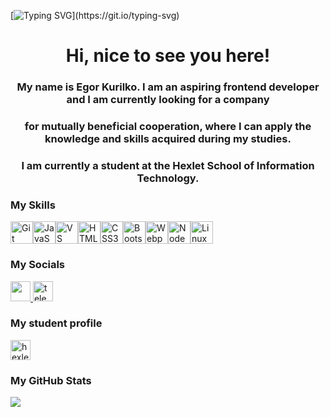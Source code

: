 [![Typing SVG](https://readme-typing-svg.herokuapp.com?font=Orbitron&weight=600&size=40&pause=3000&color=FF5B02FF&center=%D0%B8%D1%81%D1%82%D0%B8%D0%BD%D0%BD%D1%8B%D0%B9&vCenter=%D0%9B%D0%9E%D0%96%D0%AC&random=%D0%9B%D0%9E%D0%96%D0%AC&width=1000&height=70&lines=Looking+for+a+job+as+a+frontend+developer!)](https://git.io/typing-svg)

# <div align="center">Hi, nice to see you here!</div>  
  
### <div align="center">My name is Egor Kurilko. I am an aspiring frontend developer and I am currently looking for a company</div>

### <div align="center">for mutually beneficial cooperation, where I can apply the knowledge and skills acquired during my studies.</div>

### <div align="center">I am currently a student at the Hexlet School of Information Technology.</div>

### My Skills

<p align="left">
<a href="https://git-scm.com/" target="_blank" rel="noreferrer"><img src="https://raw.githubusercontent.com/danielcranney/readme-generator/main/public/icons/skills/git-colored.svg" width="36" height="36" alt="Git" /></a><a href="https://developer.mozilla.org/en-US/docs/Web/JavaScript" target="_blank" rel="noreferrer"><img src="https://raw.githubusercontent.com/danielcranney/readme-generator/main/public/icons/skills/javascript-colored.svg" width="36" height="36" alt="JavaScript" /></a><a href="https://www.visualstudiocode.com" target="_blank" rel="noreferrer"><img src="https://raw.githubusercontent.com/danielcranney/readme-generator/main/public/icons/skills/visualstudiocode.svg" width="36" height="36" alt="VS Code" /></a><a href="https://developer.mozilla.org/en-US/docs/Glossary/HTML5" target="_blank" rel="noreferrer"><img src="https://raw.githubusercontent.com/danielcranney/readme-generator/main/public/icons/skills/html5-colored.svg" width="36" height="36" alt="HTML5" /></a><a href="https://www.w3.org/TR/CSS/#css" target="_blank" rel="noreferrer"><img src="https://raw.githubusercontent.com/danielcranney/readme-generator/main/public/icons/skills/css3-colored.svg" width="36" height="36" alt="CSS3" /></a><a href="https://getbootstrap.com/" target="_blank" rel="noreferrer"><img src="https://raw.githubusercontent.com/danielcranney/readme-generator/main/public/icons/skills/bootstrap-colored.svg" width="36" height="36" alt="Bootstrap" /></a><a href="https://webpack.js.org/" target="_blank" rel="noreferrer"><img src="https://raw.githubusercontent.com/danielcranney/readme-generator/main/public/icons/skills/webpack-colored.svg" width="36" height="36" alt="Webpack" /></a><a href="https://nodejs.org/en/" target="_blank" rel="noreferrer"><img src="https://raw.githubusercontent.com/danielcranney/readme-generator/main/public/icons/skills/nodejs-colored.svg" width="36" height="36" alt="NodeJS" /></a><a href="https://www.linux.org" target="_blank" rel="noreferrer"><img src="https://raw.githubusercontent.com/danielcranney/readme-generator/main/public/icons/skills/linux-colored.svg" width="36" height="36" alt="Linux" /></a>
</p>

### My Socials

<p align="left">
  <a href="https://www.linkedin.com/in/egorkurilko" target="_blank" rel="noreferrer"> <picture> <source media="(prefers-color-scheme: dark)" srcset="https://raw.githubusercontent.com/danielcranney/readme-generator/main/public/icons/socials/linkedin-dark.svg" /> <source media="(prefers-color-scheme: light)" srcset="https://raw.githubusercontent.com/danielcranney/readme-generator/main/public/icons/socials/linkedin.svg" /> <img src="https://raw.githubusercontent.com/danielcranney/readme-generator/main/public/icons/socials/linkedin.svg" width="32" height="32" /> </picture> </a>
  <a href="https://t.me/Egor_Kurilko" rel="nofollow"><img src="https://user-images.githubusercontent.com/95209245/205297581-a8d5cac0-1a9c-431e-8ef3-9f554cee81c1.svg" alt="telegram" width="32" height="32" style="max-width: 100%;"></a>
</p>

### My student profile
<a href="https://ru.hexlet.io/u/kypulko_egor">
  <img class="icon" src="https://simpleicons.org/icons/hexlet.svg" width="32" height="32" alt="hexlet icon">
</a>

### <b>My GitHub Stats</b>

<a href="http://www.github.com/EgorKurilko"><img src="https://github-readme-streak-stats.herokuapp.com/?user=EgorKurilko&stroke=0891b2&background=ffffff&ring=0891b2&fire=0891b2&currStreakNum=0891b2&currStreakLabel=0891b2&sideNums=0891b2&sideLabels=0891b2&dates=0891b2&hide_border=true" /></a>
